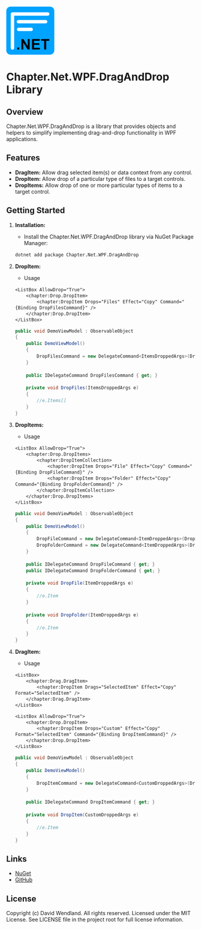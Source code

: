 ![Chapter](https://raw.githubusercontent.com/dwndland/Chapter.Net.WPF.DragAndDrop/master/Icon.png)

# Chapter.Net.WPF.DragAndDrop Library

## Overview
Chapter.Net.WPF.DragAndDrop is a library that provides objects and helpers to simplify implementing drag-and-drop functionality in WPF applications.

## Features
- **DragItem:** Allow drag selected item(s) or data context from any control.
- **DropItem:** Allow drop of a particular type of files to a target controls.
- **DropItems:** Allow drop of one or more particular types of items to a target control.

## Getting Started

1. **Installation:**
    - Install the Chapter.Net.WPF.DragAndDrop library via NuGet Package Manager:
    ```bash
    dotnet add package Chapter.Net.WPF.DragAndDrop
    ```

2. **DropItem:**
    - Usage
    ```xaml
    <ListBox AllowDrop="True">
        <chapter:Drop.DropItem>
            <chapter:DropItem Drops="Files" Effect="Copy" Command="{Binding DropFilesCommand}" />
        </chapter:Drop.DropItem>
    </ListBox>
    ```
    ```csharp
    public void DemoViewModel : ObservableObject
    {
        public DemoViewModel()
        {
            DropFilesCommand = new DelegateCommand<ItemsDroppedArgs>(DropFiles);
        }

        public IDelegateCommand DropFilesCommand { get; }

        private void DropFiles(ItemsDroppedArgs e)
        {
            //e.Items[]
        }
    }
    ```

3. **DropItems:**
    - Usage
    ```xaml
    <ListBox AllowDrop="True">
        <chapter:Drop.DropItems>
            <chapter:DropItemCollection>
                <chapter:DropItem Drops="File" Effect="Copy" Command="{Binding DropFileCommand}" />
                <chapter:DropItem Drops="Folder" Effect="Copy" Command="{Binding DropFolderCommand}" />
            </chapter:DropItemCollection>
        </chapter:Drop.DropItems>
    </ListBox>
    ```
    ```csharp
    public void DemoViewModel : ObservableObject
    {
        public DemoViewModel()
        {
            DropFileCommand = new DelegateCommand<ItemDroppedArgs>(DropFile);
            DropFolderCommand = new DelegateCommand<ItemDroppedArgs>(DropFolder);
        }

        public IDelegateCommand DropFileCommand { get; }
        public IDelegateCommand DropFolderCommand { get; }

        private void DropFile(ItemDroppedArgs e)
        {
            //e.Item
        }

        private void DropFolder(ItemDroppedArgs e)
        {
            //e.Item
        }
    }
    ```

4. **DragItem:**
    - Usage
    ```xaml
    <ListBox>
        <chapter:Drag.DragItem>
            <chapter:DropItem Drags="SelectedItem" Effect="Copy" Format="SelectedItem" />
        </chapter:Drag.DragItem>
    </ListBox>
    ```
    ```xaml
    <ListBox AllowDrop="True">
        <chapter:Drop.DropItem>
            <chapter:DropItem Drops="Custom" Effect="Copy" Format="SelectedItem" Command="{Binding DropItemCommand}" />
        </chapter:Drop.DropItem>
    </ListBox>
    ```
    ```csharp
    public void DemoViewModel : ObservableObject
    {
        public DemoViewModel()
        {
            DropItemCommand = new DelegateCommand<CustomDroppedArgs>(DropItem);
        }

        public IDelegateCommand DropItemCommand { get; }

        private void DropItem(CustomDroppedArgs e)
        {
            //e.Item
        }
    }
    ```

## Links
* [NuGet](https://www.nuget.org/packages/Chapter.Net.WPF.DragAndDrop)
* [GitHub](https://github.com/dwndland/Chapter.Net.WPF.DragAndDrop)

## License
Copyright (c) David Wendland. All rights reserved.
Licensed under the MIT License. See LICENSE file in the project root for full license information.
